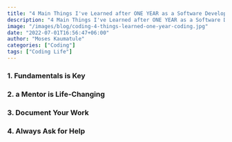 ```yaml
---
title: "4 Main Things I've Learned after ONE YEAR as a Software Developer"
description: "4 Main Things I've Learned after ONE YEAR as a Software Developer"
image: "/images/blog/coding-4-things-learned-one-year-coding.jpg"
date: "2022-07-01T16:56:47+06:00"
author: "Moses Kaumatule"
categories: ["Coding"]
tags: ["Coding Life"]
---
```



### 1. Fundamentals is Key

### 2. a Mentor is Life-Changing

### 3. Document Your Work

### 4. Always Ask for Help


